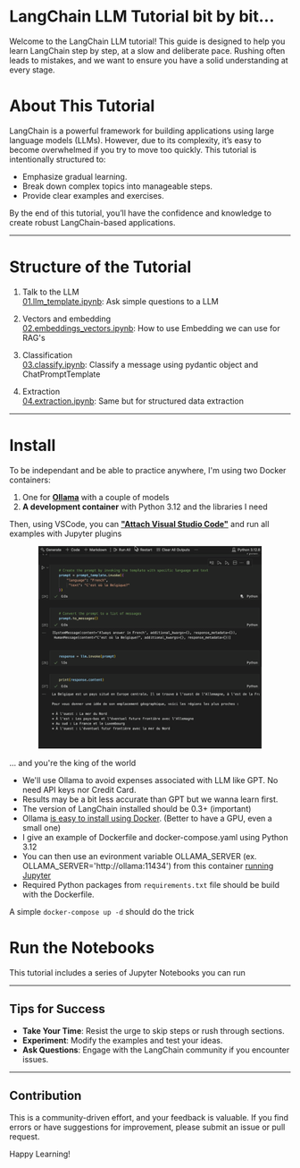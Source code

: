 # LangChain LLM Tutorial bit by bit...

Welcome to the LangChain LLM tutorial! This guide is designed to help you learn LangChain step by step, at a slow and deliberate pace. Rushing often leads to mistakes, and we want to ensure you have a solid understanding at every stage.

# About This Tutorial
LangChain is a powerful framework for building applications using large language models (LLMs). However, due to its complexity, it’s easy to become overwhelmed if you try to move too quickly. This tutorial is intentionally structured to:

- Emphasize gradual learning.
- Break down complex topics into manageable steps.
- Provide clear examples and exercises.

By the end of this tutorial, you’ll have the confidence and knowledge to create robust LangChain-based applications.

---

# Structure of the Tutorial

1. Talk to the LLM<br>
[01.llm_template.ipynb](01.llm_template.ipynb): Ask simple questions to a LLM

2. Vectors and embedding<br>
[02.embeddings_vectors.ipynb](02.embeddings_vectors.ipynb): How to use Embedding we can use for RAG's

3. Classification<br>
[03.classify.ipynb](03.classify.ipynb): Classify a message using pydantic object and ChatPromptTemplate

4. Extraction<br>
[04.extraction.ipynb](04.extraction.ipynb): Same but for structured data extraction

---

# Install 

To be independant and be able to practice anywhere, I'm using two Docker containers:
1) One for [**Ollama**](https://ollama.com/search) with a couple of models
2) **A development container** with Python 3.12 and the libraries I need

Then, using VSCode, you can [**"Attach Visual Studio Code"**](https://code.visualstudio.com/docs/devcontainers/containers) and run all examples with Jupyter plugins 

<p align="center"><img src="docs/vscode.gif" width="400"></p>

... and you're the king of the world

- We'll use Ollama to avoid expenses associated with LLM like GPT. No need API keys nor Credit Card. 
- Results may be a bit less accurate than GPT but we wanna learn first.
- The version of LangChain installed should be 0.3+ (important)
- Ollama [is easy to install using Docker](https://github.com/ollama/ollama/blob/main/docs/docker.md). 
(Better to have a GPU, even a small one)
- I give an example of Dockerfile and docker-compose.yaml using Python 3.12
- You can then use an evironment variable OLLAMA_SERVER (ex. OLLAMA_SERVER='http://ollama:11434') from this container [running Jupyter](https://jupyterlab.readthedocs.io/en/4.1.x/getting_started/installation.html)
- Required Python packages from `requirements.txt` file should be build with the Dockerfile.

A simple `docker-compose up -d` should do the trick

# Run the Notebooks
This tutorial includes a series of Jupyter Notebooks you can run 


---

## Tips for Success
- **Take Your Time**: Resist the urge to skip steps or rush through sections.
- **Experiment**: Modify the examples and test your ideas.
- **Ask Questions**: Engage with the LangChain community if you encounter issues.

---

## Contribution
This is a community-driven effort, and your feedback is valuable. If you find errors or have suggestions for improvement, please submit an issue or pull request.

Happy Learning!
